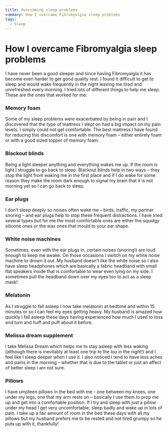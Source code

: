 ```yaml
---
title: Overcoming sleep problems
summary: How I overcame Fibromyalgia sleep problems
tags:
  - Sleep
---
```

# How I overcame Fibromyalgia sleep problems

I have never been a good sleeper and since having Fibromyalgia it has become even harder to get good
quality rest. I found it difficult to get to sleep and would wake frequently in the night leaving me tired and
unrefreshed every morning. I tried lots of different things to help me sleep. These are the ones that
worked for me:

### Memory foam
Some of my sleep problems were exacerbated by being in pain and I discovered that the type of mattress I
slept on had a big impact on my pain levels. I simply could not get comfortable. The best mattress I have
found for reducing this discomfort is one with memory foam – either entirely foam or with a good sized
topper of memory foam.

### Blackout blinds
Being a light sleeper anything and everything wakes me up. If the room is light I struggle to go back to
sleep. Blackout blinds help in two ways – they stop the light from waking me in the first place and if I do
wake for some reason they make the room dark enough to signal my brain that it is not morning yet so I
can go back to sleep.

### Ear plugs
I don’t sleep deeply so noises often wake me – birds, traffic, my partner snoring – and ear plugs help to
stop these frequent distractions. I have tried several types but for me the most comfortable ones are either
the squidgy silicone ones or the wax ones that mould to your ear shape.

### White noise machines
Sometimes, even with the ear plugs in, certain noises (snoring!) are loud enough to keep me awake. On
those occasions I switch on my white noise machine to drown it out. My husband doesn’t like the white
noise so I also have sleep headphones which are basically a fabric headband with small flat speakers
inside that is comfortable to wear even lying on my side. I sometimes pull the headband down over my
eyes too to act as a sleep mask!

### Melatonin
As I struggle to fall asleep I now take melatonin at bedtime and within 15 minutes or so I can feel my
eyes getting heavy. My husband is amazed how quickly I fall asleep these days having experienced how
much I used to toss and turn and huff and puff about it before.

### Melissa dream supplement
I take Melissa Dream which helps me to stay asleep with less waking (although there is inevitably at least
one trip to the loo in the night!) and I feel like I sleep deeper when I use it. I also noticed I tend to have
less aches and pains in the morning – whether that is due to the tablet or just an affect of better sleep I am
not sure.

### Pillows
I have umpteen pillows in the bed with me - one between my knees, one under my legs, one that my arm
rests on – basically I use them to prop me up and get into a comfortable position. If I try and sleep with
just a pillow under my head I get very uncomfortable, sleep badly and wake up in lots of pain. I take up a
fair amount of room in the bed these days with all my pillows but my husband prefers me to be rested and
not tired grumpy so he puts up with it, thankfully!